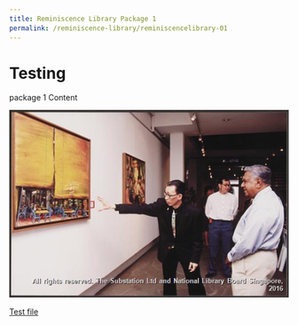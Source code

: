 ```yaml
---
title: Reminiscence Library Package 1
permalink: /reminiscence-library/reminiscencelibrary-01
---
```


# Testing

package 1
Content

![Alt text for image on Isomer site](/images/arts/performingarts/17348cfb-e904-43fb-95da-c32abf2cfdee.jpg)

<embed>

[Test file](/files/reminiscence-library/test%20guide.xls)